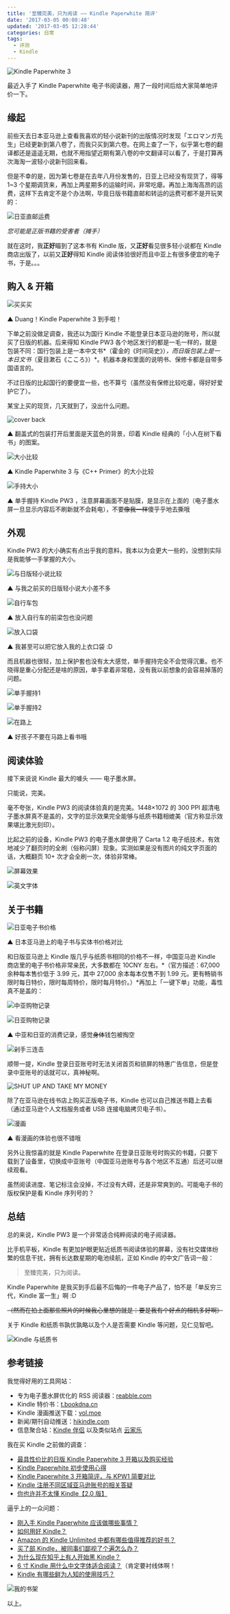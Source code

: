 ```yaml
---
title: '至臻完美，只为阅读 —— Kindle Paperwhite 简评'
date: '2017-03-05 00:08:48'
updated: '2017-03-05 12:28:44'
categories: 日常
tags:
  - 评测
  - Kindle
---
```


![Kindle Paperwhite 3](https://ooo.0o0.ooo/2017/03/04/58bab82fcd86e.jpg)

最近入手了 Kindle Paperwhite 电子书阅读器，用了一段时间后给大家简单地评价一下。

<!--more-->

## 缘起

前些天去日本亚马逊上查看我喜欢的轻小说新刊的出版情况时发现「エロマンガ先生」已经更新到第八卷了，而我只买到第六卷。在网上查了一下，似乎第七卷的翻译都还是遥遥无期，也就不用指望近期有第八卷的中文翻译可以看了，于是打算再次海淘一波轻小说新刊回来看。

但是不幸的是，因为第七卷是在去年八月份发售的，日亚上已经没有现货了，得等 1~3 个星期调货来，再加上两星期多的运输时间，非常吃瘪。再加上海淘高昂的运费，这样下去肯定不是个办法啊，毕竟日版书籍直邮和转运的运费可都不是开玩笑的：

![日亚直邮运费](https://ooo.0o0.ooo/2017/03/04/58ba981845451.png)

*您可能是正版书籍的受害者（摊手）*

就在这时，我**正好**瞄到了这本书有 Kindle 版，又**正好**看见很多轻小说都在 Kindle 商店出版了，以前又**正好**得知 Kindle 阅读体验很好而且中亚上有很多便宜的电子书，于是。。。

## 购入 & 开箱

![买买买](https://ooo.0o0.ooo/2017/03/04/58bab82ec2db9.jpg)

▲ Duang！Kindle Paperwhite 3 到手啦！

下单之前没做足调查，我还以为国行 Kindle 不能登录日本亚马逊的账号，所以就买了日版的机器。后来得知 Kindle PW3 各个地区发行的都是一毛一样的，就是包装不同：国行包装上是一本中文书*（霍金的《时间简史》）*，而日版包装上是一本日文书*（夏目漱石《こころ》）*。机器本身和里面的说明书、保修卡都是自带多国语言的。

不过日版的比起国行的要便宜一些，也不算亏（虽然没有保修比较吃瘪，得好好爱护它了）。

某宝上买的现货，几天就到了，没出什么问题。

![cover back](https://ooo.0o0.ooo/2017/03/04/58babbc21505b.jpg)

▲ 翻盖式的包装打开后里面是天蓝色的背景，印着 Kindle 经典的「小人在树下看书」的图案。

![大小比较](https://ooo.0o0.ooo/2017/03/04/58bab82df0147.jpg)

▲ Kindle Paperwhite 3 与《C++ Primer》的大小比较

![手持大小](https://ooo.0o0.ooo/2017/03/04/58bab82d3b3e5.jpg)

▲ 单手握持 Kindle PW3 ，注意屏幕画面不是贴膜，是显示在上面的（电子墨水屏一旦显示内容后不刷新就不会耗电），不要~~像我一样~~傻乎乎地去撕哦

## 外观

Kindle PW3 的大小确实有点出乎我的意料，我本以为会更大一些的，没想到实际是我能够一手掌握的大小。

![与日版轻小说比较](https://ooo.0o0.ooo/2017/03/04/58babd8ce7b64.jpg)

▲ 与我之前买的日版轻小说大小差不多

![自行车包](https://ooo.0o0.ooo/2017/03/04/58bab8300949b.jpg)

▲ 放入自行车的前梁包也没问题

![放入口袋](https://ooo.0o0.ooo/2017/03/04/58bab82ec6e3d.jpg)

▲ 我甚至可以把它放入我的上衣口袋 :D

而且机器也很轻，加上保护套也没有太大感觉，单手握持完全不会觉得沉重。也不晓得是重心分配还是啥的原因，单手拿着非常稳，没有我以前想象的会容易掉落的问题。

![单手握持1](https://ooo.0o0.ooo/2017/03/04/58bab82eae4b6.jpg)

![单手握持2](https://ooo.0o0.ooo/2017/03/04/58babf8b1308f.jpg)

![在路上](https://ooo.0o0.ooo/2017/03/04/58bab82f75f39.jpg)

▲ 好孩子不要在马路上看书哦

## 阅读体验

接下来说说 Kindle 最大的噱头 —— 电子墨水屏。

只能说，完美。

毫不夸张，Kindle PW3 的阅读体验真的是完美。1448×1072 的 300 PPI 超清电子墨水屏真不是盖的，文字的显示效果完全能够与纸质书籍相媲美（官方称显示效果堪比激光刻印）。

比起之前的设备，Kindle PW3 的电子墨水屏使用了 Carta 1.2 电子纸技术，有效地减少了翻页时的全刷（俗称闪屏）现象。实测如果是没有图片的纯文字页面的话，大概翻页 10+ 次才会全刷一次，体验非常棒。

![屏幕效果](https://ooo.0o0.ooo/2017/03/04/58bac0b1a9a2f.jpg)

![英文字体](https://ooo.0o0.ooo/2017/03/04/58bab82f6da9e.jpg)

## 关于书籍

![日亚电子书价格](https://ooo.0o0.ooo/2017/03/05/58bb93cfd6f72.png)

▲ 日本亚马逊上的电子书与实体书价格对比

和日版亚马逊上 Kindle 版几乎与纸质书相同的价格不一样，中国亚马逊 Kindle 商店里的电子书价格非常亲民，大多数都在 10CNY 左右。*（官方描述：67,000 余种每本售价低于 3.99 元，其中 27,000 余本每本仅售不到 1.99 元。更有畅销书限时每日特价，限时每周特价，限时每月特价。）*再加上「一键下单」功能，毒性真不是盖的：

![中亚购物记录](https://ooo.0o0.ooo/2017/03/04/58bae301ef7fe.png)

![日亚购物记录](https://ooo.0o0.ooo/2017/03/04/58bace9b5b13d.png)

▲ 中亚和日亚的消费记录，感觉~~身体~~钱包被掏空

![剁手三连击](https://ooo.0o0.ooo/2017/03/05/58bb933ecdaf2.png)

顺带一提，Kindle 登录日亚账号时无法关闭首页和锁屏的特惠广告信息，但是登录中亚账号的话就可以，真神秘啊。

![SHUT UP AND TAKE MY MONEY](https://ooo.0o0.ooo/2017/03/04/58bacaaf94140.jpg)

除了在亚马逊在线书店上购买正版电子书，Kindle 也可以自己推送书籍上去看（通过亚马逊个人文档服务或者 USB 连接电脑拷贝电子书）。

![漫画](https://ooo.0o0.ooo/2017/03/04/58bad1e1a459b.jpg)

▲ 看漫画的体验也很不错哦

另外让我惊喜的就是 Kindle Paperwhite 在登录日亚账号时购买的书籍，只要下载到了设备里，切换成中亚账号（中国亚马逊账号与各个地区不互通）后还可以继续观看。

虽然阅读进度、笔记标注会没掉，不过没有大碍，还是非常爽到的。可能电子书的版权保护是看 Kindle 序列号的？

## 总结

总的来说，Kindle PW3 是一个非常适合纯粹阅读的电子阅读器。

比手机平板，Kindle 有更加护眼更贴近纸质书阅读体验的屏幕，没有社交媒体纷繁的信息干扰，拥有长达数星期的电池续航，正如 Kindle 的中文广告词一般：

> 至臻完美，只为阅读。

Kindle Paperwhite 是我买到手后最不后悔的一件电子产品了，怕不是「单反穷三代，Kindle 富一生」啊 :D

~~（然而在拍上面那些照片的时候我心里想的就是：要是我有个好点的相机多好啊）~~

关于 Kindle 和纸质书孰优孰略以及个人是否需要 Kindle 等问题，见仁见智吧。

![Kindle 与纸质书](https://ooo.0o0.ooo/2017/03/04/58bad3e84d358.jpg)

## 参考链接

我觉得好用的工具网站：

- 专为电子墨水屏优化的 RSS 阅读器：[reabble.com](http://reabble.com/)
- Kindle 特价书：[t.bookdna.cn](http://t.bookdna.cn/)
- Kindle 漫画推送下载：[vol.moe](http://vol.moe/)
- 新闻/期刊自动推送：[hikindle.com](http://hikindle.com/)
- 信息聚合站：[Kindle 伴侣](https://kindlefere.com/) 以及类似站点 [云家乐](http://www.yunjiale.net)

我在买 Kindle 之前做的调查：

- [最具性价比的日版 Kindle Paperwhite 3 开箱以及购买经验](http://post.smzdm.com/p/86612/)
- [Kindle Paperwhite 初步使用心得](http://memoryfun3.com/life/kpw/)
- [Kindle Paperwhite 3 开箱简评，与 KPW1 简要对比](http://post.smzdm.com/p/309326/)
- [Kindle 注册不同区域亚马逊账号的相关答疑](https://kindlefere.com/post/492.html)
- [你也许并不太懂 Kindle【2.0 版】](https://zhuanlan.zhihu.com/p/21427454)

逼乎上的一众问题：

- [刚入手 Kindle Paperwhite 应该做哪些事情？](https://www.zhihu.com/question/22193869)
- [如何用好 Kindle？](https://www.zhihu.com/question/21158269)
- [Amazon 的 Kindle Unlimited 中都有哪些值得推荐的好书？](https://www.zhihu.com/question/29421920)
- [买了部 Kindle，被同事们鄙视了个遍怎么办？](https://www.zhihu.com/question/29249529)
- [为什么现在知乎上有人开始黑 Kindle？](https://www.zhihu.com/question/27942445)
- [6 寸 Kindle 用什么中文字体适合阅读？](https://www.zhihu.com/question/20201904)（肯定要衬线体啊！
- [Kindle 有哪些鲜为人知的使用技巧？](https://www.zhihu.com/question/27741189)

![我的书架](https://ooo.0o0.ooo/2017/03/04/58bad3e838a0a.jpg)

以上。
